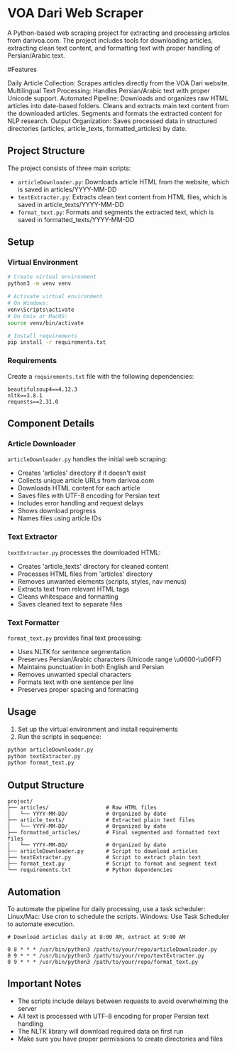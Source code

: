 # VOA Dari Web Scraper

A Python-based web scraping project for extracting and processing articles from darivoa.com. The project includes tools for downloading articles, extracting clean text content, and formatting text with proper handling of Persian/Arabic text.

#Features

Daily Article Collection: Scrapes articles directly from the VOA Dari website.
    Multilingual Text Processing: Handles Persian/Arabic text with proper Unicode support.
    Automated Pipeline:
        Downloads and organizes raw HTML articles into date-based folders.
        Cleans and extracts main text content from the downloaded articles.
        Segments and formats the extracted content for NLP research.
    Output Organization: Saves processed data in structured directories (articles, article_texts, formatted_articles) by date.




## Project Structure

The project consists of three main scripts:
- `articleDownloader.py`: Downloads article HTML from the website, which is saved in articles/YYYY-MM-DD
- `textExtracter.py`: Extracts clean text content from HTML files, which is saved in article_texts/YYYY-MM-DD
- `format_text.py`: Formats and segments the extracted text, which is saved in formatted_texts/YYYY-MM-DD

## Setup

### Virtual Environment
```bash
# Create virtual environment
python3 -m venv venv

# Activate virtual environment
# On Windows:
venv\Scripts\activate
# On Unix or MacOS:
source venv/bin/activate

# Install requirements
pip install -r requirements.txt
```

### Requirements
Create a `requirements.txt` file with the following dependencies:
```
beautifulsoup4==4.12.3
nltk==3.8.1
requests==2.31.0
```

## Component Details

### Article Downloader
`articleDownloader.py` handles the initial web scraping:
- Creates 'articles' directory if it doesn't exist
- Collects unique article URLs from darivoa.com
- Downloads HTML content for each article
- Saves files with UTF-8 encoding for Persian text
- Includes error handling and request delays
- Shows download progress
- Names files using article IDs

### Text Extractor
`textExtracter.py` processes the downloaded HTML:
- Creates 'article_texts' directory for cleaned content
- Processes HTML files from 'articles' directory
- Removes unwanted elements (scripts, styles, nav menus)
- Extracts text from relevant HTML tags
- Cleans whitespace and formatting
- Saves cleaned text to separate files

### Text Formatter
`format_text.py` provides final text processing:
- Uses NLTK for sentence segmentation
- Preserves Persian/Arabic characters (Unicode range \u0600-\u06FF)
- Maintains punctuation in both English and Persian
- Removes unwanted special characters
- Formats text with one sentence per line
- Preserves proper spacing and formatting

## Usage

1. Set up the virtual environment and install requirements
2. Run the scripts in sequence:
```bash
python articleDownloader.py
python textExtracter.py
python format_text.py
```

## Output Structure
```
project/
├── articles/                  # Raw HTML files
│   └── YYYY-MM-DD/            # Organized by date
├── article_texts/             # Extracted plain text files
│   └── YYYY-MM-DD/            # Organized by date
├── formatted_articles/        # Final segmented and formatted text files
│   └── YYYY-MM-DD/            # Organized by date
├── articleDownloader.py       # Script to download articles
├── textExtracter.py           # Script to extract plain text
├── format_text.py             # Script to format and segment text
└── requirements.txt           # Python dependencies
```

## Automation

To automate the pipeline for daily processing, use a task scheduler:
    Linux/Mac: Use cron to schedule the scripts.
    Windows: Use Task Scheduler to automate execution.

    # Download articles daily at 8:00 AM, extract at 9:00 AM
```cron
0 8 * * * /usr/bin/python3 /path/to/your/repo/articleDownloader.py
0 9 * * * /usr/bin/python3 /path/to/your/repo/textExtracter.py
0 9 * * * /usr/bin/python3 /path/to/your/repo/format_text.py
```

## Important Notes
- The scripts include delays between requests to avoid overwhelming the server
- All text is processed with UTF-8 encoding for proper Persian text handling
- The NLTK library will download required data on first run
- Make sure you have proper permissions to create directories and files
